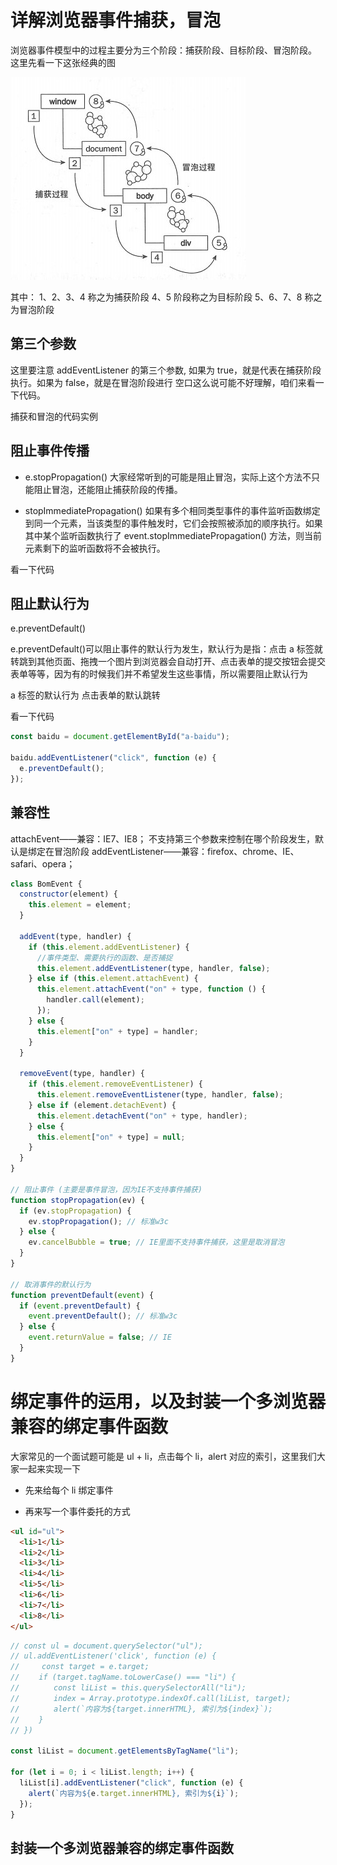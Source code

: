 # 详解浏览器事件捕获，冒泡

浏览器事件模型中的过程主要分为三个阶段：捕获阶段、目标阶段、冒泡阶段。
这里先看一下这张经典的图

![事件模型](./assets/事件模型.jpg)

其中：
1、2、3、4 称之为捕获阶段
4、5 阶段称之为目标阶段
5、6、7、8 称之为冒泡阶段

## 第三个参数

这里要注意 addEventListener 的第三个参数, 如果为 true，就是代表在捕获阶段执行。如果为 false，就是在冒泡阶段进行
空口这么说可能不好理解，咱们来看一下代码。

捕获和冒泡的代码实例

## 阻止事件传播

- e.stopPropagation()
  大家经常听到的可能是阻止冒泡，实际上这个方法不只能阻止冒泡，还能阻止捕获阶段的传播。

- stopImmediatePropagation()
  如果有多个相同类型事件的事件监听函数绑定到同一个元素，当该类型的事件触发时，它们会按照被添加的顺序执行。如果其中某个监听函数执行了 event.stopImmediatePropagation() 方法，则当前元素剩下的监听函数将不会被执行。

看一下代码

## 阻止默认行为

e.preventDefault()

e.preventDefault()可以阻止事件的默认行为发生，默认行为是指：点击 a 标签就转跳到其他页面、拖拽一个图片到浏览器会自动打开、点击表单的提交按钮会提交表单等等，因为有的时候我们并不希望发生这些事情，所以需要阻止默认行为

a 标签的默认行为
点击表单的默认跳转

看一下代码

```js
const baidu = document.getElementById("a-baidu");

baidu.addEventListener("click", function (e) {
  e.preventDefault();
});
```

## 兼容性

attachEvent——兼容：IE7、IE8； 不支持第三个参数来控制在哪个阶段发生，默认是绑定在冒泡阶段
addEventListener——兼容：firefox、chrome、IE、safari、opera；

```js
class BomEvent {
  constructor(element) {
    this.element = element;
  }

  addEvent(type, handler) {
    if (this.element.addEventListener) {
      //事件类型、需要执行的函数、是否捕捉
      this.element.addEventListener(type, handler, false);
    } else if (this.element.attachEvent) {
      this.element.attachEvent("on" + type, function () {
        handler.call(element);
      });
    } else {
      this.element["on" + type] = handler;
    }
  }

  removeEvent(type, handler) {
    if (this.element.removeEventListener) {
      this.element.removeEventListener(type, handler, false);
    } else if (element.detachEvent) {
      this.element.detachEvent("on" + type, handler);
    } else {
      this.element["on" + type] = null;
    }
  }
}

// 阻止事件 (主要是事件冒泡，因为IE不支持事件捕获)
function stopPropagation(ev) {
  if (ev.stopPropagation) {
    ev.stopPropagation(); // 标准w3c
  } else {
    ev.cancelBubble = true; // IE里面不支持事件捕获，这里是取消冒泡
  }
}

// 取消事件的默认行为
function preventDefault(event) {
  if (event.preventDefault) {
    event.preventDefault(); // 标准w3c
  } else {
    event.returnValue = false; // IE
  }
}
```

# 绑定事件的运用，以及封装一个多浏览器兼容的绑定事件函数

大家常见的一个面试题可能是 ul + li，点击每个 li，alert 对应的索引，这里我们大家一起来实现一下

- 先来给每个 li 绑定事件

- 再来写一个事件委托的方式

```html
<ul id="ul">
  <li>1</li>
  <li>2</li>
  <li>3</li>
  <li>4</li>
  <li>5</li>
  <li>6</li>
  <li>7</li>
  <li>8</li>
</ul>
```

```js
// const ul = document.querySelector("ul");
// ul.addEventListener('click', function (e) {
//     const target = e.target;
// 　　if (target.tagName.toLowerCase() === "li") {
// 　　　　const liList = this.querySelectorAll("li");
// 　　　　index = Array.prototype.indexOf.call(liList, target);
// 　　　　alert(`内容为${target.innerHTML}, 索引为${index}`);
// 　　}
// })

const liList = document.getElementsByTagName("li");

for (let i = 0; i < liList.length; i++) {
  liList[i].addEventListener("click", function (e) {
    alert(`内容为${e.target.innerHTML}, 索引为${i}`);
  });
}
```

## 封装一个多浏览器兼容的绑定事件函数
